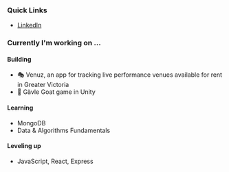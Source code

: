<!--
**caitlincroteau/caitlincroteau** is a ✨ _special_ ✨ repository because its `README.md` (this file) appears on your GitHub profile.

Here are some ideas to get you started:

- 🔭 I’m currently working on ...
- 🌱 I’m currently learning ...
- 👯 I’m looking to collaborate on ...
- 🤔 I’m looking for help with ...
- 💬 Ask me about ...
- 📫 How to reach me: ...
- 😄 Pronouns: ...
- ⚡ Fun fact: ...
-->
### Quick Links

- [LinkedIn](https://www.linkedin.com/in/caitlincroteau/)

### Currently I'm working on ...

#### Building

- 🎭 Venuz, an app for tracking live performance venues available for rent in Greater Victoria
- 🐐 Gävle Goat game in Unity

#### Learning

- MongoDB
- Data & Algorithms Fundamentals

#### Leveling up

- JavaScript, React, Express
